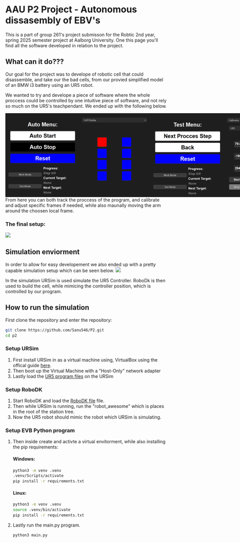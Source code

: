 # AAU P2 Project - Autonomous dissasembly of EBV's

This is a part of group 261's project submisson for the Robtic 2nd year, spring 2025 semester project at Aalborg University. One this page you'll find all the software developed in relation to the project.

## What can it do???

Our goal for the project was to develope of robotic cell that could disassemble, and take our the bad cells, from our provied simplified model of an BMW i3 battery using an UR5 robot. 

We wanted to try and develope a piece of software where the whole proccess could be controlled by one intuitive piece of software, and not rely so much on the UR5's teachpendant. We ended up with the following below.
<div style="display:flex;width:450px">
<img src="./figures/GUI_work_cell.png">
<img src="./figures/GUI_test_cali.png">
</div>
From here you can both track the proccess of the program, and calibrate and adjust specific frames if needed, while also maunally moving the arm around the choosen local frame.

### The final setup:

<img src="./figures/Full_Setup.jpg" width="200">

## Simulation enviorment

In order to allow for easy developement we also ended up with a pretty capable simulation setup which can be seen below.
<img src="./figures/untitled.GIF" width="800">

In the simulation URSim is used simulate the UR5 Controller. RoboDk is then used to build the cell, while mimicing the controller position, which is controlled by our program.

## How to run the simulation
First clone the repository and enter the repository:
```bash
git clone https://github.com/Sanu546/P2.git
cd p2
```
### Setup URSim

1. First install URSim in as a virtual machine using, VirtualBox using the offical guide [here](https://www.universal-robots.com/download/software-cb-series/simulator-non-linux/offline-simulator-cb-series-non-linux-ursim-3158/).
2. Then boot up the Virtual Machine with a "Host-Only" network adapter
3. Lastly load the [UR5 program files](https://github.com/Sanu546/P2/tree/main/rtde_stuff/UR5%20program) on the URSim

### Setup RoboDK

1. Start RoboDK and load the [RoboDK file](https://github.com/Sanu546/P2/blob/main/roboDK/P2_sim_setup.rdk) file.
2. Then while URSim is running, run the "robot_awesome" which is places in the root of the station tree.
3. Now the UR5 robot should mimic the robot which URSim is simulating.

### Setup EVB Python program

1. Then inside create and activte a virtual envitorment, while also installing the pip requirements:
    
    #### Windows:
    
    ```bash
    python3 -m venv .venv
    .venv/Scripts/activate
    pip install -r requirements.txt
    ```
    #### Linux:

    ```bash
    python3 -m venv .venv
    source .venv/bin/activate
    pip install -r requirements.txt
    ```
1. Lastly run the main.py program.
    ```bash
    python3 main.py 
    ```